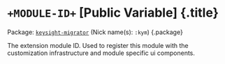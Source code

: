 # `+MODULE-ID+` [Public Variable] {.title}

Package: [`keysight-migrator`](KEYSIGHT-MIGRATOR.pkg.md) (Nick name(s): `:kym`) {.package}

The extension module ID.
Used to register this module with the customization infrastructure
and module specific ui components.
